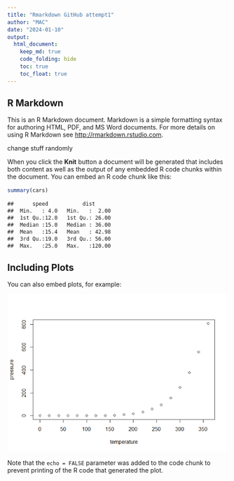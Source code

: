 ```yaml
---
title: "Rmarkdown GitHub attempt1"
author: "MAC"
date: "2024-01-10"
output: 
  html_document: 
    keep_md: true
    code_folding: hide
    toc: true
    toc_float: true
---
```




## R Markdown

This is an R Markdown document. Markdown is a simple formatting syntax for authoring HTML, PDF, and MS Word documents. For more details on using R Markdown see <http://rmarkdown.rstudio.com>.

change stuff randomly

When you click the **Knit** button a document will be generated that includes both content as well as the output of any embedded R code chunks within the document. You can embed an R code chunk like this:


```r
summary(cars)
```

```
##      speed           dist       
##  Min.   : 4.0   Min.   :  2.00  
##  1st Qu.:12.0   1st Qu.: 26.00  
##  Median :15.0   Median : 36.00  
##  Mean   :15.4   Mean   : 42.98  
##  3rd Qu.:19.0   3rd Qu.: 56.00  
##  Max.   :25.0   Max.   :120.00
```

## Including Plots

You can also embed plots, for example:

![](Rmarkdown-GotHub-attempt1_files/figure-html/pressure-1.png)<!-- -->

Note that the `echo = FALSE` parameter was added to the code chunk to prevent printing of the R code that generated the plot.
